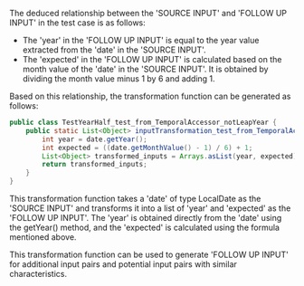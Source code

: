 The deduced relationship between the 'SOURCE INPUT' and 'FOLLOW UP INPUT' in the test case is as follows:

- The 'year' in the 'FOLLOW UP INPUT' is equal to the year value extracted from the 'date' in the 'SOURCE INPUT'.
- The 'expected' in the 'FOLLOW UP INPUT' is calculated based on the month value of the 'date' in the 'SOURCE INPUT'. It is obtained by dividing the month value minus 1 by 6 and adding 1.

Based on this relationship, the transformation function can be generated as follows:

```java
public class TestYearHalf_test_from_TemporalAccessor_notLeapYear {
    public static List<Object> inputTransformation_test_from_TemporalAccessor_notLeapYear(LocalDate date)  {
        int year = date.getYear();
        int expected = ((date.getMonthValue() - 1) / 6) + 1;
        List<Object> transformed_inputs = Arrays.asList(year, expected);
        return transformed_inputs;
    }
}
```

This transformation function takes a 'date' of type LocalDate as the 'SOURCE INPUT' and transforms it into a list of 'year' and 'expected' as the 'FOLLOW UP INPUT'. The 'year' is obtained directly from the 'date' using the getYear() method, and the 'expected' is calculated using the formula mentioned above.

This transformation function can be used to generate 'FOLLOW UP INPUT' for additional input pairs and potential input pairs with similar characteristics.